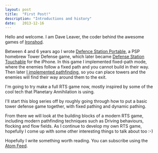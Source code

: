 ```yaml
---
layout: post
title:  "First Post!"
description: "Introductions and history"
date:   2013-12-16
---
```


Hello and welcome. I am Dave Leaver, the coder behind the awesome games of [Ironshod].

Between 4 and 6 years ago I wrote [Defence Station Portable], a PSP homebrew Tower Defense game, which later became [Defense Station Touchable] for the iPhone.
In this game I implemented fixed-path mode, where the enemies follow a fixed path and you cannot build in their way. Then later [I implemented pathfinding], so you can place towers and the enemies will find their way around them to the exit.

I'm going to try make a full RTS game now, mostly inspired by some of the cool tech that Planetary Annihilation is using.

I'll start this blog series off by roughly going through how to put a basic tower defense game together, with fixed pathing and dynamic pathing.

From there we will look at the building blocks of a modern RTS game, including modern pathfinding techniques such as Driving behaviours, flocking and flow fields.
As I continue to develop my own RTS game, hopefully I come up with some other interesting things to talk about too :-)

Hopefully I write something worth reading. You can subscribe using the [Atom Feed].

[Ironshod]: http://ironshod.co.nz
[Defence Station Portable]: http://localhost.geek.nz/category/dsp/
[Defense Station Touchable]: http://ironshod.co.nz/dst/
[I implemented pathfinding]: http://localhost.geek.nz/2009/01/19/dsp-update-19th-january/
[Atom Feed]: /atom.xml